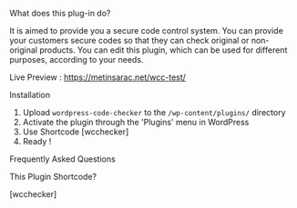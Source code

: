 What does this plug-in do?

It is aimed to provide you a secure code control system. You can provide your customers secure codes so that they can check original or non-original products. You can edit this plugin, which can be used for different purposes, according to your needs.

Live Preview : https://metinsarac.net/wcc-test/

Installation

1. Upload `wordpress-code-checker` to the `/wp-content/plugins/` directory
2. Activate the plugin through the \'Plugins\' menu in WordPress
3. Use Shortcode [wcchecker]
4. Ready !

Frequently Asked Questions

This Plugin Shortcode?

[wcchecker]

